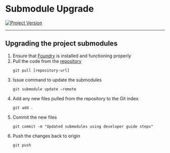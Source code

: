 # Submodule Upgrade
[![Project Version][version-image]][version-url]

---

## Upgrading the project submodules
1. Ensure that [Foundry][foundry-url] is installed and functioning properly
2. Pull the code from the [repository][repository-url]
   ````
   git pull [repository-url]
   ````
3. Issue command to update the submodules
   ````
   git submodule update –remote
   ````
4. Add any new files pulled from the repository to the Git index.
   ````
   git add .
   ````
5. Commit the new files
   ````
   git commit -m "Updated submodules using developer guide steps"
   ````
6. Push the changes back to origin
   ````
   git push
   ````

<!-- These are the body links -->
[foundry-url]: https://book.getfoundry.sh/getting-started/installation
[repository-url]: https://github.com/thrackle-io/Tron


<!-- These are the header links -->
[version-image]: https://img.shields.io/badge/Version-1.2.0-brightgreen?style=for-the-badge&logo=appveyor
[version-url]: https://github.com/thrackle-io/Tron